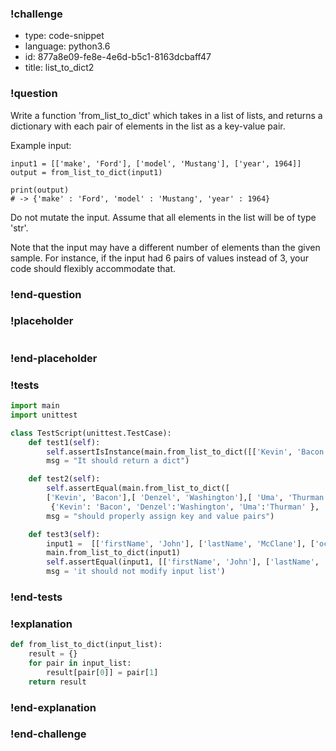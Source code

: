 ### !challenge

* type: code-snippet
* language: python3.6
* id: 877a8e09-fe8e-4e6d-b5c1-8163dcbaff47
* title: list_to_dict2

### !question

Write a function 'from_list_to_dict' which takes in a list of lists, and returns a dictionary with each pair of elements in the list as a key-value pair.

Example input:
```
input1 = [['make', 'Ford'], ['model', 'Mustang'], ['year', 1964]]
output = from_list_to_dict(input1)

print(output)  
# -> {'make' : 'Ford', 'model' : 'Mustang', 'year' : 1964}

```

Do not mutate the input. Assume that all elements in the list will be of type 'str'.

Note that the input may have a different number of elements than the given sample.
For instance, if the input had 6 pairs of values instead of 3, your code should flexibly accommodate that.

### !end-question

### !placeholder

```python

```

### !end-placeholder

### !tests

```python
import main
import unittest

class TestScript(unittest.TestCase):
    def test1(self):
        self.assertIsInstance(main.from_list_to_dict([['Kevin', 'Bacon']]),dict,
        msg = "It should return a dict")

    def test2(self):
        self.assertEqual(main.from_list_to_dict([
        ['Kevin', 'Bacon'],[ 'Denzel', 'Washington'],[ 'Uma', 'Thurman']]),
         {'Kevin': 'Bacon', 'Denzel':'Washington', 'Uma':'Thurman' },
        msg = "should properly assign key and value pairs")    

    def test3(self):
        input1 =  [['firstName', 'John'], ['lastName', 'McClane'], ['occupation', 'law enforcement'], ['spouse', 'Holly Gennaro McClane']]
        main.from_list_to_dict(input1)
        self.assertEqual(input1, [['firstName', 'John'], ['lastName', 'McClane'], ['occupation', 'law enforcement'], ['spouse', 'Holly Gennaro McClane']],
        msg = 'it should not modify input list')

```

### !end-tests

### !explanation
```python
def from_list_to_dict(input_list):
    result = {}
    for pair in input_list:
        result[pair[0]] = pair[1]
    return result
```
### !end-explanation

### !end-challenge
